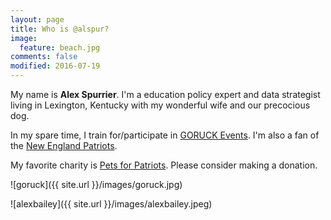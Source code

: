 ```yaml
---
layout: page
title: Who is @alspur?
image:
  feature: beach.jpg
comments: false
modified: 2016-07-19
---
```


My name is **Alex Spurrier**. I'm a education policy expert and data strategist living in Lexington, Kentucky with my wonderful wife and our precocious dog.

In my spare time, I train for/participate in [GORUCK Events](http://goruck.com/events).
I'm also a fan of the [New England Patriots](http://patriots.com).

My favorite charity is [Pets for Patriots](http://petsforpatriots.org). Please consider making a donation.


![goruck]({{ site.url }}/images/goruck.jpg)

![alexbailey]({{ site.url }}/images/alexbailey.jpeg)